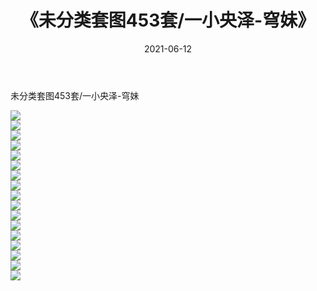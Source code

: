 ﻿---
layout: post
title:  《未分类套图453套/一小央泽-穹妹》
date:   2021-06-12
img: http://img.660000.xyz/Sharelink/网络美图/2021/未分类套图453套/一小央泽-穹妹/000.jpg
categories: [美女, 清纯, 唯美]
---

未分类套图453套/一小央泽-穹妹

 ![](http://img.660000.xyz/Sharelink/网络美图/2021/未分类套图453套/一小央泽-穹妹/001.jpg) <br>![](http://img.660000.xyz/Sharelink/网络美图/2021/未分类套图453套/一小央泽-穹妹/002.jpg) <br>![](http://img.660000.xyz/Sharelink/网络美图/2021/未分类套图453套/一小央泽-穹妹/003.jpg) <br>![](http://img.660000.xyz/Sharelink/网络美图/2021/未分类套图453套/一小央泽-穹妹/004.jpg) <br>![](http://img.660000.xyz/Sharelink/网络美图/2021/未分类套图453套/一小央泽-穹妹/005.jpg) <br>![](http://img.660000.xyz/Sharelink/网络美图/2021/未分类套图453套/一小央泽-穹妹/006.jpg) <br>![](http://img.660000.xyz/Sharelink/网络美图/2021/未分类套图453套/一小央泽-穹妹/007.jpg) <br>![](http://img.660000.xyz/Sharelink/网络美图/2021/未分类套图453套/一小央泽-穹妹/008.jpg) <br>![](http://img.660000.xyz/Sharelink/网络美图/2021/未分类套图453套/一小央泽-穹妹/009.jpg) <br>![](http://img.660000.xyz/Sharelink/网络美图/2021/未分类套图453套/一小央泽-穹妹/010.jpg) <br>![](http://img.660000.xyz/Sharelink/网络美图/2021/未分类套图453套/一小央泽-穹妹/011.jpg) <br>![](http://img.660000.xyz/Sharelink/网络美图/2021/未分类套图453套/一小央泽-穹妹/012.jpg) <br>![](http://img.660000.xyz/Sharelink/网络美图/2021/未分类套图453套/一小央泽-穹妹/013.jpg) <br>![](http://img.660000.xyz/Sharelink/网络美图/2021/未分类套图453套/一小央泽-穹妹/014.jpg) <br>![](http://img.660000.xyz/Sharelink/网络美图/2021/未分类套图453套/一小央泽-穹妹/015.jpg) <br>![](http://img.660000.xyz/Sharelink/网络美图/2021/未分类套图453套/一小央泽-穹妹/016.jpg) <br>![](http://img.660000.xyz/Sharelink/网络美图/2021/未分类套图453套/一小央泽-穹妹/017.jpg) <br>